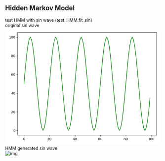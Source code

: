 Hidden Markov Model
---

test HMM with sin wave (test_HMM.fit_sin)  
original sin wave  
![img](https://github.com/raoqiyu/HMM/blob/master/data/hmm_sin.jpg)  
HMM generated sin wave  
![img](https://github.com/raoqiyu/HMM/blob/master/data/hmm_sin_generates.jpg)  